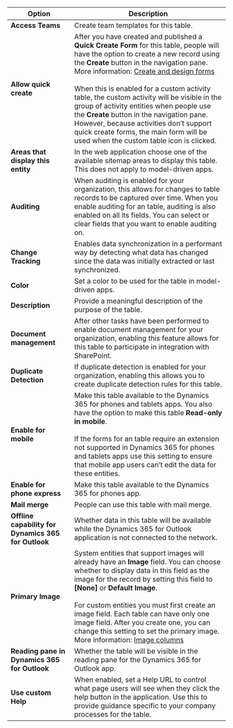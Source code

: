 |Option   |Description  |
|---------|---------|
|**Access Teams**|Create team templates for this table. |
|**Allow quick create**|After you have created and published a **Quick Create Form** for this table, people will have the option to create a new record using the **Create** button in the navigation pane. More information: [Create and design forms](../maker/model-driven-apps/create-design-forms.md)<br /><br /> When this is enabled for a custom activity table, the custom activity will be visible in the group of activity entities when people use the **Create** button in the navigation pane. However, because activities don’t support quick create forms, the main form will be used when the custom table icon is clicked.|
|**Areas that display this entity**|In the web application choose one of the available sitemap areas to display this table. This does not apply to model-driven apps.|
|**Auditing**|When auditing is enabled for your organization, this allows for changes to table records to be captured over time. When you enable auditing for an table, auditing is also enabled on all its fields. You can select or clear fields that you want to enable auditing on.|
|**Change Tracking**|Enables data synchronization in a performant way by detecting what data has changed since the data was initially extracted or last synchronized.  |
|**Color**|Set a color to be used for the table in model-driven apps.|
|**Description**|Provide a meaningful description of the purpose of the table.|
|**Document management**|After other tasks have been performed to enable document management for your organization, enabling this feature allows for this table to participate in integration with SharePoint. |
|**Duplicate Detection**|If duplicate detection is enabled for your organization, enabling this allows you to create duplicate detection rules for this table.|
|**Enable for mobile**|Make this table available to the Dynamics 365 for phones and tablets apps. You also have the option to make this table **Read-only in mobile**.<br /><br /> If the forms for an table require an extension not supported in Dynamics 365 for phones and tablets apps use this setting to ensure that mobile app users can’t edit the data for these entities.|
|**Enable for phone express**|Make this table available to the Dynamics 365 for phones app.|
|**Mail merge**|People can use this table with mail merge.|
|**Offline capability for Dynamics 365 for Outlook**|Whether data in this table will be available while the Dynamics 365 for Outlook application is not connected to the network.|
|**Primary Image**|System entities that support images will already have an **Image** field. You can choose whether to display data in this field as the image for the record by setting this field to **[None]** or **Default Image**.<br /><br /> For custom entities you must first create an image field. Each table can have only one image field. After you create one, you can change this setting to set the primary image. More information: [Image columns](../maker/data-platform/types-of-fields.md#image-columns) |
|**Reading pane in Dynamics 365 for Outlook**|Whether the table will be visible in the reading pane for the Dynamics 365 for Outlook app.|
|**Use custom Help**|When enabled, set a Help URL to control what page users will see when they click the help button in the application. Use this to provide guidance specific to your company processes for the table.|
